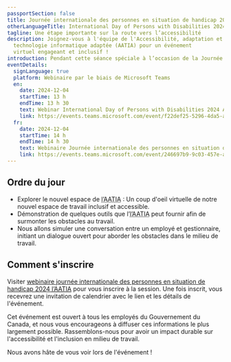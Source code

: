 ```yaml
---
passportSection: false
title: Journée internationale des personnes en situation de handicap 2024
otherLanguageTitle: International Day of Persons with Disabilities 2024
tagline: Une étape importante sur la route vers l’accessibilité
description: Joignez-vous à l'équipe de l'Accessibilité, adaptation et
  technologie informatique adaptée (AATIA) pour un événement
  virtuel engageant et inclusif !
introduction: Pendant cette séance spéciale à l’occasion de la Journée internationale des personnes en situation de handicap 2024, nous vous donnerons un coup d’œil virtuel de notre nouvel espace de travail accessible dans la région de la capitale nationale. Nous vous montrerons quelques outils moins connus que les employés utilisent pour surmonter des obstacles du milieu de travail. Nous partagerons des informations précieuses sur la création d'un environnement de travail inclusif et accessible.
eventDetails:
  signLanguage: true
  platform: Webinaire par le biais de Microsoft Teams
  en:
    date: 2024-12-04
    startTime: 13 h
    endTime: 13 h 30
    text: Webinar International Day of Persons with Disabilities 2024 AAACT
    link: https://events.teams.microsoft.com/event/f22def25-5296-4da5-a847-e9cd7ebdf2e5@d05bc194-94bf-4ad6-ae2e-1db0f2e38f5e
  fr:
    date: 2024-12-04
    startTime: 14 h
    endTime: 14 h 30
    text: Webinaire Journée internationale des personnes en situation de handicap 2024 l’AATIA
    link: https://events.teams.microsoft.com/event/246697b9-9c03-457e-a155-12c6e37328f7@d05bc194-94bf-4ad6-ae2e-1db0f2e38f5e
---
```


## Ordre du jour

- Explorer le nouvel espace de <abbr title="Accessibilité, adaptation et technologie informatique adaptée">l’AATIA</abbr> : Un coup d'oeil virtuelle de notre nouvel espace de travail inclusif et accessible.
- Démonstration de quelques outils que l’<abbr title="Accessibilité, adaptation et technologie informatique adaptée">l’AATIA</abbr> peut fournir afin de surmonter les obstacles au travail.
- Nous allons simuler une conversation entre un employé et gestionnaire, initiant un dialogue ouvert pour aborder les obstacles dans le milieu de travail.

## Comment s'inscrire

Visiter [webinaire journée internationale des personnes en situation de handicap 2024 <abbr title="Accessibilité, adaptation et technologie informatique adaptée">l’AATIA</abbr>](https://events.teams.microsoft.com/event/246697b9-9c03-457e-a155-12c6e37328f7@d05bc194-94bf-4ad6-ae2e-1db0f2e38f5e) pour vous inscrire à la session. Une fois inscrit, vous recevrez une invitation de calendrier avec le lien et les détails de l'événement.

Cet événement est ouvert à tous les employés du Gouvernement du Canada, et nous vous encourageons à diffuser ces informations le plus largement possible. Rassemblons-nous pour avoir un impact durable sur l'accessibilité et l'inclusion en milieu de travail.

Nous avons hâte de vous voir lors de l'événement !
